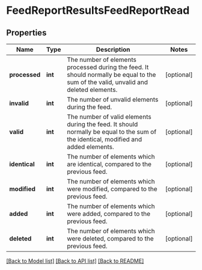 # FeedReportResultsFeedReportRead

## Properties
Name | Type | Description | Notes
------------ | ------------- | ------------- | -------------
**processed** | **int** | The number of elements processed during the feed.  It should normally be equal to the sum of the valid, unvalid and deleted elements. | [optional] 
**invalid** | **int** | The number of unvalid elements during the feed. | [optional] 
**valid** | **int** | The number of valid elements during the feed.  It should normally be equal to the sum of the identical, modified and added elements. | [optional] 
**identical** | **int** | The number of elements which are identical, compared to the previous feed. | [optional] 
**modified** | **int** | The number of elements which were modified, compared to the previous feed. | [optional] 
**added** | **int** | The number of elements which were added, compared to the previous feed. | [optional] 
**deleted** | **int** | The number of elements which were deleted, compared to the previous feed. | [optional] 

[[Back to Model list]](../../README.md#documentation-for-models) [[Back to API list]](../../README.md#documentation-for-api-endpoints) [[Back to README]](../../README.md)

